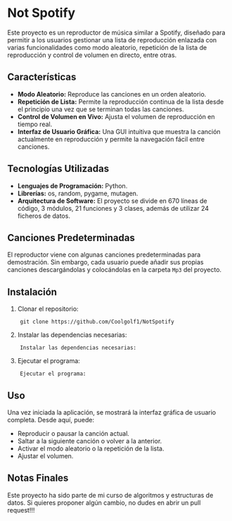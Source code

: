 # Not Spotify

Este proyecto es un reproductor de música similar a Spotify, diseñado para permitir a los usuarios gestionar una lista de reproducción enlazada con varias funcionalidades como modo aleatorio, repetición de la lista de reproducción y control de volumen en directo, entre otras.

## Características

- **Modo Aleatorio:** Reproduce las canciones en un orden aleatorio.
- **Repetición de Lista:** Permite la reproducción continua de la lista desde el principio una vez que se terminan todas las canciones.
- **Control de Volumen en Vivo:** Ajusta el volumen de reproducción en tiempo real.
- **Interfaz de Usuario Gráfica:** Una GUI intuitiva que muestra la canción actualmente en reproducción y permite la navegación fácil entre canciones.

## Tecnologías Utilizadas

- **Lenguajes de Programación:** Python.
- **Librerías:** os, random, pygame, mutagen.
- **Arquitectura de Software:** El proyecto se divide en 670 líneas de código, 3 módulos, 21 funciones y 3 clases, además de utilizar 24 ficheros de datos.

## Canciones Predeterminadas

El reproductor viene con algunas canciones predeterminadas para demostración. Sin embargo, cada usuario puede añadir sus propias canciones descargándolas y colocándolas en la carpeta `Mp3` del proyecto.

## Instalación

1. Clonar el repositorio:
```
    git clone https://github.com/Coolgolf1/NotSpotify
```
2. Instalar las dependencias necesarias:
```
    Instalar las dependencias necesarias:
```
3. Ejecutar el programa:
```
    Ejecutar el programa:
```


## Uso

Una vez iniciada la aplicación, se mostrará la interfaz gráfica de usuario completa. Desde aquí, puede:

- Reproducir o pausar la canción actual.
- Saltar a la siguiente canción o volver a la anterior.
- Activar el modo aleatorio o la repetición de la lista.
- Ajustar el volumen.

## Notas Finales

Este proyecto ha sido parte de mi curso de algoritmos y estructuras de datos. Si quieres proponer algún cambio, no dudes en abrir un pull request!!!
